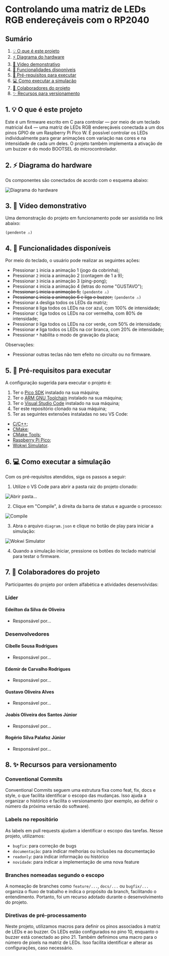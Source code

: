 # Controlando uma matriz de LEDs RGB endereçáveis com o RP2040

## Sumário

1. [💡 O que é este projeto](#1--o-que-é-este-projeto)
2. [⚡ Diagrama do hardware](#2--diagrama-do-hardware)
3. [🎥 Vídeo demonstrativo](#3--vídeo-demonstrativo)
4. [🔎 Funcionalidades disponíveis](#4--funcionalidades-disponíveis)
5. [🧰 Pré-requisitos para executar](#5--pré-requisitos-para-executar)
6. [💻 Como executar a simulação](#6--como-executar-a-simulação)
7. [👥 Colaboradores do projeto](#7--colaboradores-do-projeto)
8. [✨ Recursos para versionamento](#8--recursos-para-versionamento)

## 1. 💡 O que é este projeto

Este é um firmware escrito em C para controlar — por meio de um teclado matricial 4x4 — uma matriz de LEDs RGB endereçáveis conectada a um dos pinos GPIO de um Raspberry Pi Pico W. É possível controlar os LEDs individualmente para gerar animações com variação nas cores e na intensidade de cada um deles. O projeto também implementa a ativação de um buzzer e do modo BOOTSEL do microcontrolador.

## 2. ⚡ Diagrama do hardware

Os componentes são conectados de acordo com o esquema abaixo:

![Diagrama do hardware](assets/diagram.PNG)

## 3. 🎥 Vídeo demonstrativo

Uma demonstração do projeto em funcionamento pode ser assistida no link abaixo:

`(pendente ⚠)`

## 4. 🔎 Funcionalidades disponíveis

Por meio do teclado, o usuário pode realizar as seguintes ações:

- Pressionar `1` inicia a animação 1 (jogo da cobrinha);
- Pressionar `2` inicia a animação 2 (contagem de 1 a 9);
- Pressionar `3` inicia a animação 3 (ping-pong);
- Pressionar `4` inicia a animação 4 (letras do nome "GUSTAVO");
- ~~Pressionar `5` inicia a animação 5;~~ `(pendente ⚠)`
- ~~Pressionar `6` inicia a animação 6 e liga o buzzer;~~ `(pendente ⚠)`
- Pressionar `A` desliga todos os LEDs da matriz;
- Pressionar `B` liga todos os LEDs na cor azul, com 100% de intensidade;
- Pressionar `C` liga todos os LEDs na cor vermelha, com 80% de intensidade;
- Pressionar `D` liga todos os LEDs na cor verde, com 50% de intensidade;
- Pressionar `#` liga todos os LEDs na cor branca, com 20% de intensidade;
- Pressionar `*` habilita o modo de gravação da placa;

Observações:

- Pressionar outras teclas não tem efeito no circuito ou no firmware.

## 5. 🧰 Pré-requisitos para executar

A configuração sugerida para executar o projeto é:

1. Ter o [Pico SDK](https://github.com/raspberrypi/pico-sdk) instalado na sua máquina;
2. Ter o [ARM GNU Toolchain](https://developer.arm.com/Tools%20and%20Software/GNU%20Toolchain) instalado na sua máquina;
3. Ter o [Visual Studio Code](https://code.visualstudio.com/download) instalado na sua máquina;
4. Ter este repositório clonado na sua máquina;
5. Ter as seguintes extensões instaladas no seu VS Code:
- [C/C++](https://marketplace.visualstudio.com/items?itemName=ms-vscode.cpptools);
- [CMake](https://marketplace.visualstudio.com/items?itemName=twxs.cmake);
- [CMake Tools](https://marketplace.visualstudio.com/items?itemName=ms-vscode.cmake-tools);
- [Raspberry Pi Pico](https://marketplace.visualstudio.com/items?itemName=raspberry-pi.raspberry-pi-pico);
- [Wokwi Simulator](https://marketplace.visualstudio.com/items?itemName=Wokwi.wokwi-vscode).

## 6. 💻 Como executar a simulação

Com os pré-requisitos atendidos, siga os passos a seguir:

1. Utilize o VS Code para abrir a pasta raiz do projeto clonado:

![Abrir pasta...](assets/open_folder.PNG)

2. Clique em "Compile", à direita da barra de status e aguarde o processo:

![Compile](assets/compile_button.PNG)

3. Abra o arquivo `diagram.json` e clique no botão de play para iniciar a simulação:

![Wokwi Simulator](assets/wokwi_simulator.PNG)

4. Quando a simulação iniciar, pressione os botões do teclado matricial para testar o firmware.

## 7. 👥 Colaboradores do projeto

Participantes do projeto por ordem alfabética e atividades desenvolvidas:

### Líder

#### Edeilton da Silva de Oliveira
- Responsável por...

### Desenvolvedores

#### Cibelle Sousa Rodrigues
- Responsável por...

#### Edemir de Carvalho Rodrigues
- Responsável por...

#### Gustavo Oliveira Alves
- Responsável por...

#### Joabis Oliveira dos Santos Júnior
- Responsável por...

#### Rogério Silva Palafoz Júnior
- Responsável por...

## 8. ✨ Recursos para versionamento

### Conventional Commits

Conventional Commits seguem uma estrutura fixa como feat, fix, docs e style, o que facilita identificar o escopo das mudanças. Isso ajuda a organizar o histórico e facilita o versionamento (por exemplo, ao definir o número da próxima versão do software).

### Labels no repositório

As labels em pull requests ajudam a identificar o escopo das tarefas. Nesse projeto, utilizamos:

- `bugfix`: para correção de bugs
- `documentação`: para indicar melhorias ou inclusões na documentação
- `readonly`: para indicar informação ou histórico
- `novidade`: para indicar a implementação de uma nova feature

### Branches nomeadas segundo o escopo

A nomeação de branches como `feature/...`, `docs/...` ou `bugfix/...` organiza o fluxo de trabalho e indica o propósito da branch, facilitando o entendimento. Portanto, foi um recurso adotado durante o desenvolvimento do projeto.

### Diretivas de pré-processamento

Neste projeto, utilizamos macros para definir os pinos associados à matriz de LEDs e ao buzzer. Os LEDs estão configurados no pino 10, enquanto o buzzer está conectado ao pino 21. Também definimos uma macro para o número de pixels na matriz de LEDs. Isso facilita identificar e alterar as configurações, caso necessário.